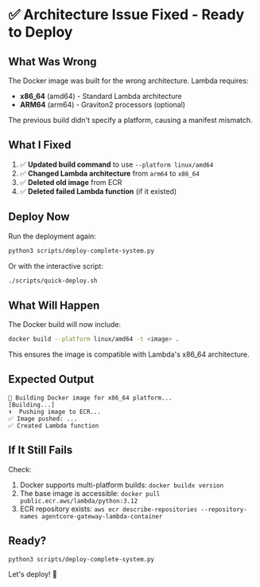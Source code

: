 # ✅ Architecture Issue Fixed - Ready to Deploy

## What Was Wrong

The Docker image was built for the wrong architecture. Lambda requires:
- **x86_64** (amd64) - Standard Lambda architecture
- **ARM64** (arm64) - Graviton2 processors (optional)

The previous build didn't specify a platform, causing a manifest mismatch.

## What I Fixed

1. ✅ **Updated build command** to use `--platform linux/amd64`
2. ✅ **Changed Lambda architecture** from `arm64` to `x86_64`
3. ✅ **Deleted old image** from ECR
4. ✅ **Deleted failed Lambda function** (if it existed)

## Deploy Now

Run the deployment again:

```bash
python3 scripts/deploy-complete-system.py
```

Or with the interactive script:

```bash
./scripts/quick-deploy.sh
```

## What Will Happen

The Docker build will now include:

```bash
docker build --platform linux/amd64 -t <image> .
```

This ensures the image is compatible with Lambda's x86_64 architecture.

## Expected Output

```
🔨 Building Docker image for x86_64 platform...
[Building...]
⬆️  Pushing image to ECR...
✅ Image pushed: ...
✅ Created Lambda function
```

## If It Still Fails

Check:
1. Docker supports multi-platform builds: `docker buildx version`
2. The base image is accessible: `docker pull public.ecr.aws/lambda/python:3.12`
3. ECR repository exists: `aws ecr describe-repositories --repository-names agentcore-gateway-lambda-container`

## Ready?

```bash
python3 scripts/deploy-complete-system.py
```

Let's deploy! 🚀
